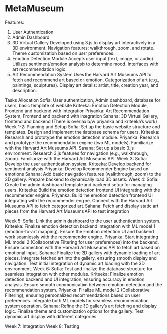 # MetaMuseum
Features:
1. User Authentication
2. Admin Dashboard
3. 3D Virtual Gallery
Developed using 3.js to display art interactively in a 3D environment.
Navigation features: walkthrough, zoom, and rotate.
Theme customization based on user preferences.
4. Emotion Detection Module
Accepts user input (text, image, or audio).
Utilizes sentiment/emotion analysis to determine mood.
Interfaces with art recommendation logic.
5. Art Recommendation System
Uses the Harvard Art Museums API to fetch and recommend art based on emotion.
Categorization of art (e.g., paintings, sculptures).
Display art details: artist, title, creation year, and description.

Tasks Allocation
Sofia: 
User authentication, Admin dashboard, database for users, basic template of website
Kriteeka:
Emotion Detection Module, Frontend and backend with integration
Priyanka:
Art Recommendation System, Frontend and backend with integration
Sahana:
3D Virtual Gallery, frontend and backend
(There is overlap b/w priyanka and kriteeka’s work)
Week 1-2: Planning and Setup
Sofia:
Set up the basic website structure and templates.
Design and implement the database schema for users.
Kriteeka:
Research and prototype the emotion detection module.
Priyanka:
Research and prototype the recommendation engine (two ML models).
Familiarize with the Harvard Art Museums API.
Sahana:
Set up a basic 3.js environment.
Research 3.js features for navigation (e.g., walkthrough, zoom).
Familiarize with the Harvard Art Museums API.
Week 3: 
Sofia:
Develop the user authentication system.
Kriteeka:
Develop backend for sentiment analysis
Priyanka:
Develop Recommender Engine based on emotions
Sahana:
Add basic navigation features (walkthrough, zoom) to the 3D gallery.
Prepare backend to dynamically load 3D assets.
Week 4: 
Sofia:
Create the admin dashboard template and backend setup for managing users.
Kriteeka:
Build the emotion detection frontend UI integrating with the recommender engine.
Priyanka:
Build the emotion detection frontend UI integrating with the recommender engine.
Connect with the Harvard Art Museums API to fetch categorized art.
Sahana:
Fetch and display static art pieces from the Harvard Art Museums API to test integration


Week 5: 
Sofia:
Link the admin dashboard to the user authentication system.
Kriteeka:
Finalize emotion detection backend integration with ML model 1 (emotion-to-art mapping).
Ensure the emotion detection UI and backend work seamlessly with the recommender engine.
Priyanka:
Start integrating ML model 2 (Collaborative Filtering for user preferences) into the backend.
Ensure connection with the Harvard Art Museums API to fetch art based on emotional input.
Sahana:
Finalize the 3D gallery with dynamic loading of art pieces.
Integrate fetched art into the gallery, ensuring smooth display and navigation.
Test initial integration of dynamic art loading with the 3D environment.
Week 6: 
Sofia:
Test and finalize the database structure for seamless integration with other modules.
Kriteeka:
Finalize emotion detection backend and UI integration, ensuring accuracy in emotion analysis.
Ensure smooth communication between emotion detection and the recommendation system.
Priyanka:
Finalize ML model 2 (Collaborative Filtering), ensuring personalized recommendations based on user preferences.
Integrate both ML models for seamless recommendation system operation.
Sahana:
Refine the 3D gallery’s art fetching and display logic.
Finalize theme and customization options for the gallery.
Test dynamic art display with different categories 

Week 7: Integration
Week 8: Testing
